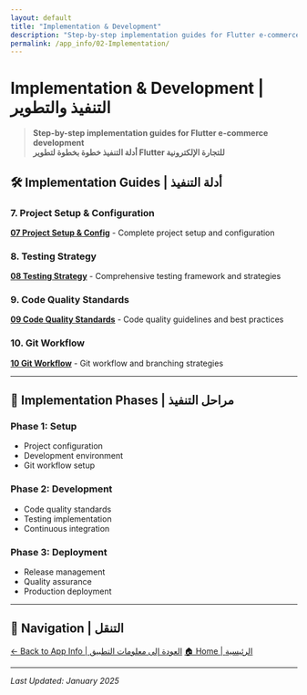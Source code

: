 ```yaml
---
layout: default
title: "Implementation & Development"
description: "Step-by-step implementation guides for Flutter e-commerce development"
permalink: /app_info/02-Implementation/
---
```


# Implementation & Development | التنفيذ والتطوير

> **Step-by-step implementation guides for Flutter e-commerce development**  
> **أدلة التنفيذ خطوة بخطوة لتطوير Flutter للتجارة الإلكترونية**

## 🛠️ **Implementation Guides | أدلة التنفيذ**

### **7. Project Setup & Configuration**
**[07 Project Setup & Config](07-project-setup-config/)** - Complete project setup and configuration

### **8. Testing Strategy**
**[08 Testing Strategy](08-testing-strategy/)** - Comprehensive testing framework and strategies

### **9. Code Quality Standards**
**[09 Code Quality Standards](09-code-quality-standards/)** - Code quality guidelines and best practices

### **10. Git Workflow**
**[10 Git Workflow](10-git-workflow/)** - Git workflow and branching strategies

---

## 🎯 **Implementation Phases | مراحل التنفيذ**

### **Phase 1: Setup**
- Project configuration
- Development environment
- Git workflow setup

### **Phase 2: Development**
- Code quality standards
- Testing implementation
- Continuous integration

### **Phase 3: Deployment**
- Release management
- Quality assurance
- Production deployment

---

## 🔗 **Navigation | التنقل**

[← Back to App Info | العودة إلى معلومات التطبيق](../)
[🏠 Home | الرئيسية](../../)

---

*Last Updated: January 2025*
